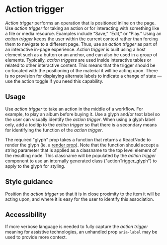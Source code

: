 # Action trigger
*Action trigger* performs an operation that is positioned inline on the page. Use *action trigger* for taking an action or for interacting with something like a file or media resource. Examples include “Save,” “Edit,” or “Play.” Using an *action trigger* keeps the user within the current context rather than forcing them to navigate to a different page. Thus, use an *action trigger* as part of an interactive in-page experience.  *Action trigger* is built using a host element such as a button or an anchor, and can also be used in a group of elements. Typically, *action triggers* are used inside interactive tables or related to other interactive content. This means that the trigger should be co-located with the positioning of the material it will be acting upon. There is no provision for displaying alternate labels to indicate a change of state — use the action toggle if you need this capability.

## Usage
Use *action trigger* to take an action in the middle of a workflow. For example, to play an album before buying it. Use a glyph and/or text label so the user can visually identify the *action trigger*. When using a glyph label only, add a tooltip to the *action trigger* so that there is a secondary means for identifying the function of the *action trigger*.

The required "glyph" prop takes a function that returns a ReactNode to render the glyph (ie. a [render prop](https://reactjs.org/docs/render-props.html)).  Note that the function should accept a string parameter that is applied as a classname to the top level element of the resulting node.  This classname  will be populated by the *action trigger* component to use an internally generated class ("actionTrigger_glyph") to apply to the glyph for styling.

## Style guidance
Position the *action trigger* so that it is in close proximity to the item it will be acting upon, and where it is easy for the user to identify this association. 

## Accessibility
If more verbose language is needed to fully capture the *action trigger* meaning for assistive technologies, an unhandled prop `aria-label` may be used to provide more context.